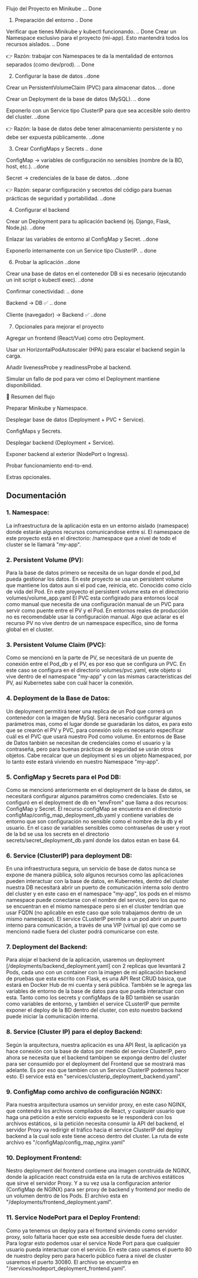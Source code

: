 Flujo del Proyecto en Minikube ... Done
1. Preparación del entorno  .. Done

Verificar que tienes Minikube y kubectl funcionando.  .. Done
Crear un Namespace exclusivo para el proyecto (mi-app). Esto mantendrá todos los recursos aislados. .. Done

👉 Razón: trabajar con Namespaces te da la mentalidad de entornos separados (como dev/prod). .. Done

2. Configurar la base de datos ..done

Crear un PersistentVolumeClaim (PVC) para almacenar datos. .. done

Crear un Deployment de la base de datos (MySQL). .. done

Exponerlo con un Service tipo ClusterIP para que sea accesible solo dentro del cluster. ..done

👉 Razón: la base de datos debe tener almacenamiento persistente y no debe ser expuesta públicamente. ..done

3. Crear ConfigMaps y Secrets .. done

ConfigMap → variables de configuración no sensibles (nombre de la BD, host, etc.). ..done

Secret → credenciales de la base de datos. ..done

👉 Razón: separar configuración y secretos del código para buenas prácticas de seguridad y portabilidad. ..done

4. Configurar el backend

Crear un Deployment para tu aplicación backend (ej. Django, Flask, Node.js). ..done

Enlazar las variables de entorno al ConfigMap y Secret. ..done

Exponerlo internamente con un Service tipo ClusterIP. .. done


6. Probar la aplicación ..done

Crear una base de datos en el contenedor DB si es necesario (ejecutando un init script o kubectl exec). ..done

Confirmar conectividad: .. done

Backend → DB ✅ .. done

Cliente (navegador) → Backend ✅ ..done

7. Opcionales para mejorar el proyecto

Agregar un frontend (React/Vue) como otro Deployment.

Usar un HorizontalPodAutoscaler (HPA) para escalar el backend según la carga.

Añadir livenessProbe y readinessProbe al backend.

Simular un fallo de pod para ver cómo el Deployment mantiene disponibilidad.

🧭 Resumen del flujo

Preparar Minikube y Namespace.

Desplegar base de datos (Deployment + PVC + Service).

ConfigMaps y Secrets.

Desplegar backend (Deployment + Service).

Exponer backend al exterior (NodePort o Ingress).

Probar funcionamiento end-to-end.

Extras opcionales.


## Documentación

### 1. Namespace:
La infraestructura de la aplicación esta en un entorno aislado (namespace) donde estarán algunos recursos comunicandose entre sí.
El namespace de este proyecto está en el directorio: /namespace que a nivel de todo el cluster se le llamará "my-app".

### 2. Persistent Volume (PV):
Para la base de datos primero se necesita de un lugar donde el pod_bd pueda gestionar los datos.
En este proyecto se usa un persistent volume que mantiene los datos aun si el pod cae, reinicia, etc. Conocido como ciclo de vida del Pod.
En este proyecto el persistent volume esta en el directorio volumes/volume_app.yaml
El PVC esta configirado para entornos local como manual que necesita de una configuración manual de un PVC para servir como puente entre el PV y el Pod.
En entornos reales de producción no es recomendable usar la configuración manual.
Algo que aclarar es el recurso PV no vive dentro de un namespace específico, sino de forma global en el cluster.

### 3. Persistent Volume Claim (PVC):
Como se mencionó en la parte de PV, se necesitará de un puente de conexión entre el Pod_db y el PV, es por eso que se configura un PVC. En este caso se configura en el directorio volumes/pvc.yaml, este objeto si vive dentro de el namespace "my-app" y con las mismas características del PV, así Kubernetes sabe con cuál hacer la conexión.

### 4. Deployment de la Base de Datos:
Un deployment permitirá tener una replica de un Pod que correrá un contenedor con la imagen de MySql. Será necesario configurar algunos parámetros mas, como el lugar donde se guaradarán los datos, es para esto que se crearón el PV y PVC, para conexión solo es necesario especificar cuál es el PVC que usará nuestro Pod como volume. En entornos de Base de Datos tanbién se necesitan de credenciales como el usuario y la contraseña, pero para buenas prácticas de seguridad se usrán otros objetos. Cabe recalcar que un deployment si es un objeto Namespaced, por lo tanto este estará viviendo en nuestro Namespace "my-app".

### 5. ConfigMap y Secrets para el Pod DB:
Como se mencionó anteriormente en el deployment de la base de datos, se necesitará configurar algunos paramétros como credenciales.
Esto se configuró en el deployment de db en "envFrom" que llama a dos recursos: ConfigMap y Secret. El recurso configMap se encuentra en el directorio configMap/config_map_deployment_db.yaml y contiene variables de entorno que son configuración no sensible como el nombre de la db y el usuario.
En el caso de variables sensibles como contraseñas de user y root de la bd se usa los secrets en el directorio secrets/secret_deployment_db.yaml donde los datos estan en base 64.

### 6. Service (ClusterIP) para deployment DB:
En una infraestructura segura, un servicio de base de datos nunca se expone de manera pública, solo algunos recursos como las aplicaciones pueden interactuar con la base de datos, en Kubernetes, dentro del cluster nuestra DB necesitará abrir un puerto de comunicación interna solo dentro del cluster y en este caso en el namespace "my-app", los pods en el mismo namespace puede conectarse con el nombre del service, pero los que no se encuentran en el mismo namespace pero si en el cluster tendrían que usar FQDN (no aplicable en este caso que solo trabajamos dentro de un mismo namespace). El service CLusterIP permite a un pod abrir un puerto interno para comunicación, a través de una VIP (virtual ip) que como se mencionó nadie fuera del cluster podrá comunicarse con este. 

### 7. Deployment del Backend:
Para alojar el backend de la aplicación, usaremos un deployment [/deployments/backend_deployment.yaml] con 2 replicas que levantará 2 Pods, cada uno con un container con la imagen de mi aplicación backend de pruebas que esta escrito con Flask, es una API Rest CRUD básica, que estará en Docker Hub de mi cuenta y será pública. También se le agrega las variables de entorno de la base de datos para que pueda interactuar con esta. Tanto como los secrets y configMaps de la BD también se usarán como variables de entorno, y también el service CLusterIP que permite exponer el deploy de la BD dentro del cluster, con esto nuestro backend puede iniciar la comunicación interna.

### 8. Service (Cluster IP) para el deploy Backend:
Según la arquitectura, nuestra aplicación es una API Rest, la aplicación ya hace conexión con la base de datos por medio del service ClusterIP, pero ahora se necesita que el backend tambipen se exponga dentro del cluster para ser consumido por el deployment del Frontend que se mostrará mas adelante. Es por eso que tambien con un Service ClusterIP podemos hacer esto. El service está en "services/clusterip_deployment_backend.yaml".

### 9. ConfigMap como archivo de configuración NGINX:
Para nuestra arquitectura usamos un servidor proxy, en este caso NGINX, que contendrá los archivos compilados de React, y cualquier usuario que haga una petición a este servicio expuesto se le responderá con los archivos estáticos, si la petición necesita consumir la API del backend, el servidor Proxy va redirigir el tráfico hacia el service ClusterIP del deploy backend a la cual solo este tiene acceso dentro del cluster. La ruta de este archivo es "/configMap/config_map_nginx.yaml"

### 10. Deployment Frontend:
Nestro deployment del frontend contiene una imagen construida de NGINX, donde la aplicación react construida esta en la ruta de archivos estáticos que sirve el servidor Proxy. Y a su vez usa la configuracion anterior (ConfigMap de NGINX) para ser proxy de backend y frontend por medio de un volumen dentro de los Pods. El archivo esta en "/deployments/frontend_deployment.yaml".

### 11. Service NodePort para el Deploy Frontend:
Como ya tenemos un deploy para el frontend sirviendo como servidor proxy, solo faltaría hacer que este sea accesible desde fuera del cluster. Para lograr esto podemos usar el service Node Port para que cualquier usuario pueda interactuar con el servicio. En este caso usamos el puerto 80 de nuestro deploy pero para hacerlo público fuera a nivel de cluster usaremos el puerto 30080. El archivo se encuentra en "/services/nodeport_deployment_frontend.yaml".
